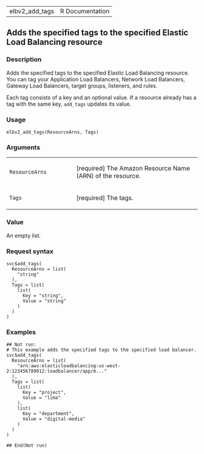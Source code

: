 <table style="width: 100%;">
<tbody>
<tr class="odd">
<td>elbv2_add_tags</td>
<td style="text-align: right;">R Documentation</td>
</tr>
</tbody>
</table>

## Adds the specified tags to the specified Elastic Load Balancing resource

### Description

Adds the specified tags to the specified Elastic Load Balancing
resource. You can tag your Application Load Balancers, Network Load
Balancers, Gateway Load Balancers, target groups, listeners, and rules.

Each tag consists of a key and an optional value. If a resource already
has a tag with the same key, `add_tags` updates its value.

### Usage

    elbv2_add_tags(ResourceArns, Tags)

### Arguments

<table>
<colgroup>
<col style="width: 35%" />
<col style="width: 65%" />
</colgroup>
<tbody>
<tr class="odd">
<td><code id="elbv2_add_tags_:_ResourceArns">ResourceArns</code></td>
<td><p>[required] The Amazon Resource Name (ARN) of the
resource.</p></td>
</tr>
<tr class="even">
<td><code id="elbv2_add_tags_:_Tags">Tags</code></td>
<td><p>[required] The tags.</p></td>
</tr>
</tbody>
</table>

### Value

An empty list.

### Request syntax

    svc$add_tags(
      ResourceArns = list(
        "string"
      ),
      Tags = list(
        list(
          Key = "string",
          Value = "string"
        )
      )
    )

### Examples

    ## Not run: 
    # This example adds the specified tags to the specified load balancer.
    svc$add_tags(
      ResourceArns = list(
        "arn:aws:elasticloadbalancing:us-west-2:123456789012:loadbalancer/app/m..."
      ),
      Tags = list(
        list(
          Key = "project",
          Value = "lima"
        ),
        list(
          Key = "department",
          Value = "digital-media"
        )
      )
    )

    ## End(Not run)
